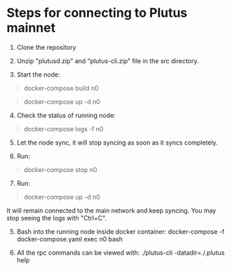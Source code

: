 Steps for connecting to Plutus mainnet
======================================

1. Clone the repository

2. Unzip "plutusd.zip" and "plutus-cli.zip" file in the src directory.

3. Start the node:
>docker-compose build n0

>docker-compose up -d n0

4. Check the status of running node:
>docker-compose logs -f n0

5. Let the node sync, it will stop syncing as soon as it syncs completely.

6. Run:
>docker-compose stop n0

7. Run:
>docker-compose up -d n0

It will remain connected to the main network and keep syncing. You may stop seeing the logs with "Ctrl+C".

5. Bash into the running node inside docker container:
docker-compose -f docker-compose.yaml exec n0 bash

6. All the rpc commands can be viewed with:
./plutus-cli -datadir=./.plutus help
